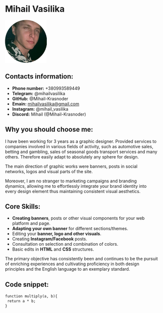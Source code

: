 # Mihail Vasilika
![photo](/smallPersonalPhoto.png)
## Contacts information:
* **Phone number:** +380993589449
* **Telegram:** @mihailvasilika
* **GitHub:** @Mihail-Krasnoder
* **Emain:** mihailvasilika@gmail.com
* **Instagram:** @mihail_vasilika
* **Discord:** Mihail (@Mihail-Krasnoder)

## Why you should choose me:

I have been working for 3 years as a graphic designer.
Provided services to companies involved in various fields of activity, such as automotive sales, betting and gambling, sales of seasonal goods transport services and many others. Therefore easily adapt to absolutely any sphere for design.

The main direction of graphic works were banners, posts in social networks, logos and visual parts of the site.

Moreover, I am no stranger to marketing campaigns and branding dynamics, allowing me to effortlessly integrate your brand identity into every design element thus maintaining consistent visual aesthetics.

## Core Skills:

* **Creating banners**, posts or other visual components for your web platform and page.
* **Adapting your own banner** for different sections/themes.
* Editing your **banner, logo and other visuals**.
* Creating **Instagram/Facebook** posts.
* Consultation on selection and combination of colors.
* Basic edits in **HTML** and **CSS** structures.

The primary objective has consistently been and continues to be the pursuit of enriching experiences and cultivating proficiency in both design principles and the English language to an exemplary standard.

## Code snippet:

```
function multiply(a, b){
 return a * b;
}
```